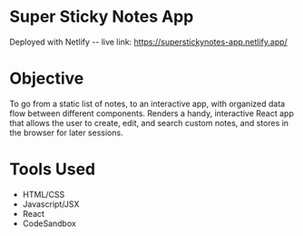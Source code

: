 # Super Sticky Notes App
Deployed with Netlify -- live link: https://superstickynotes-app.netlify.app/

<h1>Objective</h1>
<p>To go from a static list of notes, to an interactive app, with organized data flow between different components. Renders a handy, interactive React app that allows the user to create, edit, and search custom notes, and stores in the browser for later sessions.

<h1>Tools Used</h1>
<ul>
<li>HTML/CSS</li>
<li>Javascript/JSX</li>
<li>React</li>
<li>CodeSandbox</li>
</ul>